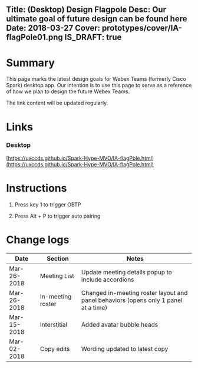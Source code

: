 Title: (Desktop) Design Flagpole
Desc: Our ultimate goal of future design can be found here
Date: 2018-03-27
Cover: prototypes/cover/IA-flagPole01.png
IS_DRAFT: true
---

# Summary

This page marks the latest design goals for Webex Teams (formerly Cisco Spark) desktop app. Our intention is to use this page to serve as a reference of how we plan to design the future Webex Teams.

The link content will be updated regularly.

# Links


### Desktop 

[https://uxccds.github.io/Spark-Hype-MVO/IA-flagPole.html](https://uxccds.github.io/Spark-Hype-MVO/IA-flagPole.html)


# Instructions

1) Press key 1 to trigger OBTP

2) Press Alt + P to trigger auto pairing

# Change logs
Date | Section | Notes
--- | --- | ---
Mar-26-2018 | Meeting List | Update meeting details popup to include accordions
Mar-26-2018 | In-meeting roster| Changed in-meeting roster layout and panel behaviors (opens only 1 panel at a time)
Mar-15-2018 | Interstitial | Added avatar bubble heads
Mar-02-2018 | Copy edits | Wording updated to latest copy 



